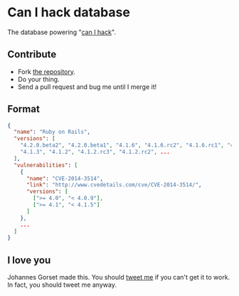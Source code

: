 # Can I hack database

The database powering "[can I hack](http://hyperspatial-spatulas.r14.railsrumble.com/)".

## Contribute

* Fork [the repository](http://github.com/jgorset/facepy>).
* Do your thing.
* Send a pull request and bug me until I merge it!

## Format

```json
{
  "name": "Ruby on Rails",
  "versions": [
    "4.2.0.beta2", "4.2.0.beta1", "4.1.6", "4.1.6.rc2", "4.1.6.rc1", "4.1.5", "4.1.4",
    "4.1.3", "4.1.2", "4.1.2.rc3", "4.1.2.rc2", ...
  ],
  "vulnerabilities": [
    {
      "name": "CVE-2014-3514",
      "link": "http://www.cvedetails.com/cve/CVE-2014-3514/",
      "versions": [
        [">= 4.0", "< 4.0.9"],
        [">= 4.1", "< 4.1.5"]
      ]
    },
    ...
  ]
}
```

## I love you

Johannes Gorset made this. You should [tweet me](http://twitter.com/jgorset>) if you can't get it
to work. In fact, you should tweet me anyway.
